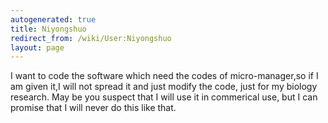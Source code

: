 ```yaml
---
autogenerated: true
title: Niyongshuo
redirect_from: /wiki/User:Niyongshuo
layout: page
---
```


I want to code the software which need the codes of micro-manager,so if
I am given it,I will not spread it and just modify the code, just for my
biology research. May be you suspect that I will use it in commerical
use, but I can promise that I will never do this like that.
